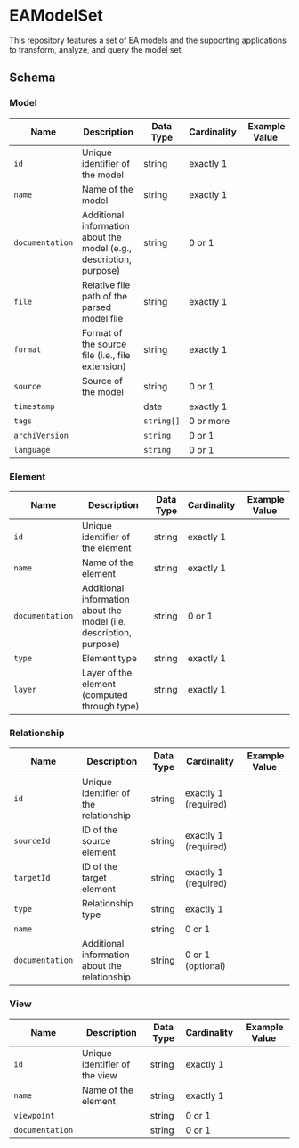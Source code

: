 # EAModelSet
This repository features a set of EA models and the supporting applications to transform, analyze, and query the model set.


## Schema

### Model

| Name | Description | Data Type | Cardinality | Example Value |
|---|---|---|---|---|
| `id` | Unique identifier of the model | string |  exactly 1 |   |
| `name` | Name of the model  | string | exactly 1 |   |
| `documentation` | Additional information about the model (e.g., description, purpose)  | string | 0 or 1 |   |
| `file` | Relative file path of the parsed model file | string | exactly 1 |   |
| `format` | Format of the source file (i.e., file extension) | string | exactly 1 |   |
| `source` | Source of the model | string | 0 or 1 |   |
| `timestamp` |  | date | exactly 1 |   |
| `tags` |  | `string[]` | 0 or more |   |
| `archiVersion` |  | `string` | 0 or 1 |   |
| `language` |  | `string` | 0 or 1 |   |

### Element

| Name | Description | Data Type | Cardinality | Example Value |
|---|---|---|---|---|
| `id` | Unique identifier of the element | string |  exactly 1 |   |
| `name` | Name of the element  | string | exactly 1 |   |
| `documentation` | Additional information about the model (i.e. description, purpose)  | string | 0 or 1 |   |
| `type` | Element type | string | exactly 1 |   |
| `layer` | Layer of the element (computed through type) | string | exactly 1 |   |

### Relationship

| Name | Description | Data Type | Cardinality | Example Value |
|---|---|---|---|---|
| `id` | Unique identifier of the relationship | string |  exactly 1 (required) |   |
| `sourceId` | ID of the source element | string | exactly 1  (required) |  |
| `targetId` | ID of the target element | string | exactly 1 (required) |  |
| `type` | Relationship type | string | exactly 1 | |
| `name` |  | string | 0 or 1 |   |
| `documentation` | Additional information about the relationship | string | 0 or 1 (optional) |   |


### View

| Name | Description | Data Type | Cardinality | Example Value |
|---|---|---|---|---|
| `id` | Unique identifier of the view | string |  exactly 1 |   |
| `name` | Name of the element  | string | exactly 1 |   |
| `viewpoint` |  | string | 0 or 1 |   |
| `documentation` | | string | 0 or 1 |   |